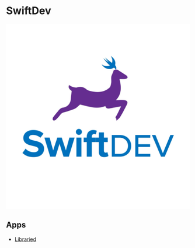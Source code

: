 # SwiftDev
![Image](E05F17EA-CC7A-4BD3-B854-A4F6E227B7A2.jpeg)
## Apps
- [Libraried](libraried.md)

<style>
 .sidebar{
 display: none;
 }
  .header {
  display: none;
  .footer {
    display: none;
  }
</style>

